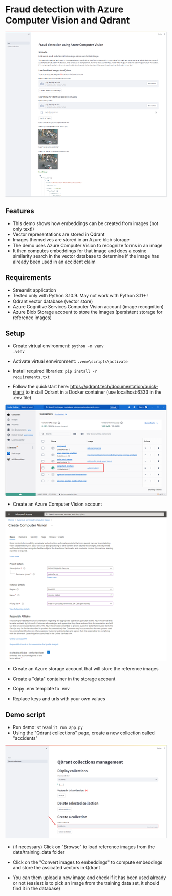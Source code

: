 # Fraud detection with Azure Computer Vision and Qdrant
![Illustration!](demo_illustration.png)
## Features
- This demo shows how embeddings can be created from images (not only text!)
- Vector representations are stored in Qdrant
- Images themselves are stored in an Azure blob storage
- The demo uses Azure Computer Vision to recognize forms in an image
- It then computes embeddings for that image and does a cosine similarity search in the vector database to determine if the image has already been used in an accident claim

## Requirements
- Streamlit application
- Tested only with Python 3.10.9. May not work with Python 3.11+ !
- Qdrant vector database (vector store)
- Azure Cognitive Services Computer Vision account (image recognition)
- Azure Blob Storage account to store the images (persistent storage for reference images)

## Setup
- Create virtual environment: <code>python -m venv .venv</code>
- Activate virtual ennvironment: <code>.venv\scripts\activate</code>
- Install required libraries: <code>pip install -r requirements.txt</code>

- Follow the quickstart here: https://qdrant.tech/documentation/quick-start/ to install Qdrant in a Docker container (use localhost:6333 in the .env file)

![Qdrant Docker!](qdrant_docker.png)

- Create an Azure Computer Vision account

![Computer Vision!](computer_vision.png)

- Create an Azure storage account that will store the reference images
- Create a "data" container in the storage account

- Copy .env template to .env
- Replace keys and urls with your own values


## Demo script
- Run demo: <code>streamlit run app.py</code>
- Using the "Qdrant collections" page, create a new collection called "accidents"

![Qdrant collecitons!](qdrant_collections.png)

- (if necessary) Click on "Browse" to load reference images from the data/training_data folder
- Click on the "Convert images to embeddings" to compute embeddings and store the assicated vectors in Qdrant

- You can them upload a new image and check if it has been used already or not (easiest is to pick an image from the training data set, it should find it in the database)

